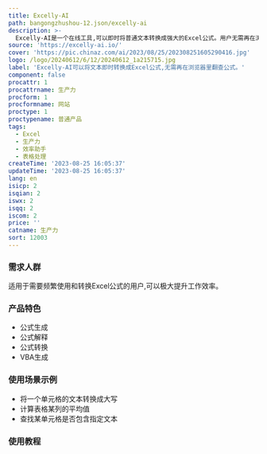 ```yaml
---
title: Excelly-AI
path: bangongzhushou-12.json/excelly-ai
description: >-
  Excelly-AI是一个在线工具,可以即时将普通文本转换成强大的Excel公式。用户无需再在浏览器里搜索公式,浪费时间。只需使用Excelly-AI,即可在几秒内生成所需的Excel公式。该工具支持Excel和谷歌表格两种格式公式的互转。并可智能生成公式说明,大大节省时间。主要功能包括:公式生成、公式解释、公式转换、VBA生成等,定价为每个月免费5个公式。适合需要频繁使用Excel公式的用户。
source: 'https://excelly-ai.io/'
cover: 'https://pic.chinaz.com/ai/2023/08/25/202308251605290416.jpg'
logo: /logo/20240612/6/12/20240612_1a215715.jpg
label: 'Excelly-AI可以将文本即时转换成Excel公式,无需再在浏览器里翻查公式。'
component: false
procattr: 1
procattrname: 生产力
procform: 1
procformname: 网站
proctype: 1
proctypename: 普通产品
tags:
  - Excel
  - 生产力
  - 效率助手
  - 表格处理
createTime: '2023-08-25 16:05:37'
updateTime: '2023-08-25 16:05:37'
lang: en
isicp: 2
isqian: 2
iswx: 2
isqq: 2
iscom: 2
price: ''
catname: 生产力
sort: 12003
---
```




### 需求人群
适用于需要频繁使用和转换Excel公式的用户,可以极大提升工作效率。

### 产品特色
- 公式生成
- 公式解释
- 公式转换
- VBA生成

### 使用场景示例
- 将一个单元格的文本转换成大写
- 计算表格某列的平均值
- 查找某单元格是否包含指定文本

### 使用教程


  
